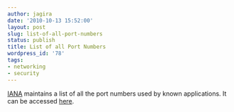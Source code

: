 ```yaml
---
author: jagira
date: '2010-10-13 15:52:00'
layout: post
slug: list-of-all-port-numbers
status: publish
title: List of all Port Numbers
wordpress_id: '78'
tags:
- networking
- security
---
```


[IANA](http://www.iana.org/) maintains a list of all the port
numbers used by known applications. It can be accessed
[here](http://www.iana.org/assignments/port-numbers).



